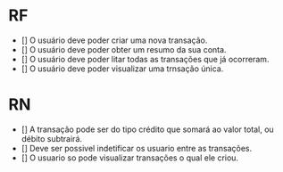 # RF
- [] O usuário deve poder criar uma nova transação.
- [] O usuário deve poder obter um resumo da sua conta.
- [] O usuário deve poder litar todas as transações que já ocorreram.
- [] O usuário deve poder visualizar uma trnsação única.

# RN
- [] A transação pode ser do tipo crédito que somará ao valor total, ou débito subtrairá.
- [] Deve ser possivel indetificar os usuario entre as transações.
- [] O usuario so pode visualizar transações o qual ele criou.